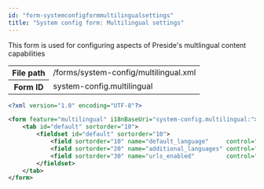 ```yaml
---
id: "form-systemconfigformmultilingualsettings"
title: "System config form: Multilingual settings"
---
```


This form is used for configuring aspects of Preside's multlingual content capabilities

<div class="table-responsive"><table class="table table-condensed"><tr><th>File path</th><td>/forms/system-config/multilingual.xml</td></tr><tr><th>Form ID</th><td>system-config.multilingual</td></tr></table></div>

```xml
<?xml version="1.0" encoding="UTF-8"?>

<form feature="multilingual" i18nBaseUri="system-config.multilingual:">
    <tab id="default" sortorder="10">
        <fieldset id="default" sortorder="10">
            <field sortorder="10" name="default_language"     control="objectpicker" object="multilingual_language" required="true"  quickadd="true" quickedit="true" />
            <field sortorder="20" name="additional_languages" control="objectpicker" object="multilingual_language" required="false" quickadd="true" quickedit="true" multiple="true" sortable="true" />
            <field sortorder="30" name="urls_enabled"         control="yesNoSwitch" />
        </fieldset>
    </tab>
</form>
```